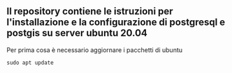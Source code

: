 ## Il repository contiene le istruzioni per l'installazione e la configurazione di postgresql e postgis su server ubuntu 20.04

Per prima cosa è necessario aggiornare i pacchetti di ubuntu

```
sudo apt update
```
